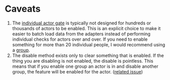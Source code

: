 # Caveats

1. The [individual actor gate](https://github.com/jnunemaker/flipper/blob/master/docs/Gates.md#3-individual-actor) is typically not designed for hundreds or thousands of actors to be enabled. This is an explicit choice to make it easier to batch load data from the adapters instead of performing individual checks for actors over and over. If you need to enable something for more than 20 individual people, I would recommend using a [group](https://github.com/jnunemaker/flipper/blob/master/docs/Gates.md#2-group).
2. The disable method exists only to clear something that is enabled. If the thing you are disabling is not enabled, the disable is pointless. This means that if you enable one group an actor is in and disable another group, the feature will be enabled for the actor. ([related issue](https://github.com/jnunemaker/flipper/issues/71))
